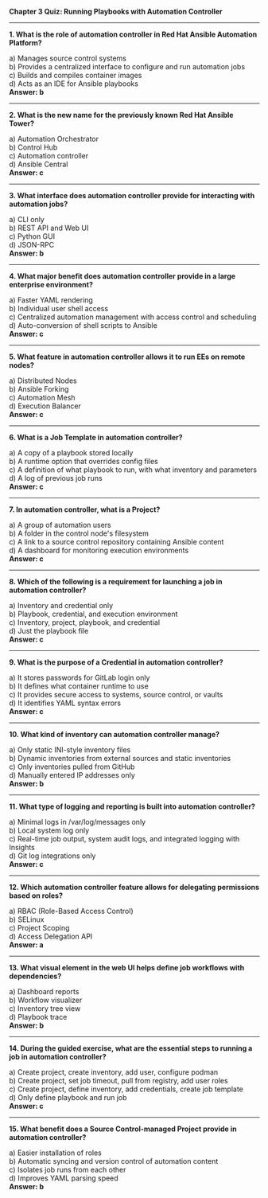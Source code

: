 **Chapter 3 Quiz: Running Playbooks with Automation Controller**

---

**1. What is the role of automation controller in Red Hat Ansible Automation Platform?**

a) Manages source control systems  
b) Provides a centralized interface to configure and run automation jobs  
c) Builds and compiles container images  
d) Acts as an IDE for Ansible playbooks  
**Answer: b**

---

**2. What is the new name for the previously known Red Hat Ansible Tower?**

a) Automation Orchestrator  
b) Control Hub  
c) Automation controller  
d) Ansible Central  
**Answer: c**

---

**3. What interface does automation controller provide for interacting with automation jobs?**

a) CLI only  
b) REST API and Web UI  
c) Python GUI  
d) JSON-RPC  
**Answer: b**

---

**4. What major benefit does automation controller provide in a large enterprise environment?**

a) Faster YAML rendering  
b) Individual user shell access  
c) Centralized automation management with access control and scheduling  
d) Auto-conversion of shell scripts to Ansible  
**Answer: c**

---

**5. What feature in automation controller allows it to run EEs on remote nodes?**

a) Distributed Nodes  
b) Ansible Forking  
c) Automation Mesh  
d) Execution Balancer  
**Answer: c**

---

**6. What is a Job Template in automation controller?**

a) A copy of a playbook stored locally  
b) A runtime option that overrides config files  
c) A definition of what playbook to run, with what inventory and parameters  
d) A log of previous job runs  
**Answer: c**

---

**7. In automation controller, what is a Project?**

a) A group of automation users  
b) A folder in the control node's filesystem  
c) A link to a source control repository containing Ansible content  
d) A dashboard for monitoring execution environments  
**Answer: c**

---

**8. Which of the following is a requirement for launching a job in automation controller?**

a) Inventory and credential only  
b) Playbook, credential, and execution environment  
c) Inventory, project, playbook, and credential  
d) Just the playbook file  
**Answer: c**

---

**9. What is the purpose of a Credential in automation controller?**

a) It stores passwords for GitLab login only  
b) It defines what container runtime to use  
c) It provides secure access to systems, source control, or vaults  
d) It identifies YAML syntax errors  
**Answer: c**

---

**10. What kind of inventory can automation controller manage?**

a) Only static INI-style inventory files  
b) Dynamic inventories from external sources and static inventories  
c) Only inventories pulled from GitHub  
d) Manually entered IP addresses only  
**Answer: b**

---

**11. What type of logging and reporting is built into automation controller?**

a) Minimal logs in /var/log/messages only  
b) Local system log only  
c) Real-time job output, system audit logs, and integrated logging with Insights  
d) Git log integrations only  
**Answer: c**

---

**12. Which automation controller feature allows for delegating permissions based on roles?**

a) RBAC (Role-Based Access Control)  
b) SELinux  
c) Project Scoping  
d) Access Delegation API  
**Answer: a**

---

**13. What visual element in the web UI helps define job workflows with dependencies?**

a) Dashboard reports  
b) Workflow visualizer  
c) Inventory tree view  
d) Playbook trace  
**Answer: b**

---

**14. During the guided exercise, what are the essential steps to running a job in automation controller?**

a) Create project, create inventory, add user, configure podman  
b) Create project, set job timeout, pull from registry, add user roles  
c) Create project, define inventory, add credentials, create job template  
d) Only define playbook and run job  
**Answer: c**

---

**15. What benefit does a Source Control-managed Project provide in automation controller?**

a) Easier installation of roles  
b) Automatic syncing and version control of automation content  
c) Isolates job runs from each other  
d) Improves YAML parsing speed  
**Answer: b**

